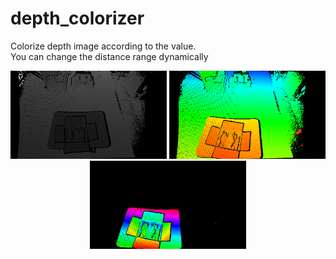 # depth_colorizer

Colorize depth image according to the value.  
You can change the distance range dynamically  

<div align = center>
<img src="img/depth_raw.png" width="250">
<img src="img/colorized_depth_0.png" width="250">
<img src="img/colorized_depth_1.png" width="250">
<div>
